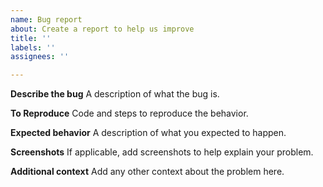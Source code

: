```yaml
---
name: Bug report
about: Create a report to help us improve
title: ''
labels: ''
assignees: ''

---
```


**Describe the bug**
A description of what the bug is.

**To Reproduce**
Code and steps to reproduce the behavior.

**Expected behavior**
A description of what you expected to happen.

**Screenshots**
If applicable, add screenshots to help explain your problem.

**Additional context**
Add any other context about the problem here.
